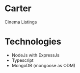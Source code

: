 # Carter
Cinema Listings

# Technologies
- NodeJs with ExpressJs
- Typescript 
- MongoDB (mongoose as ODM)

 

